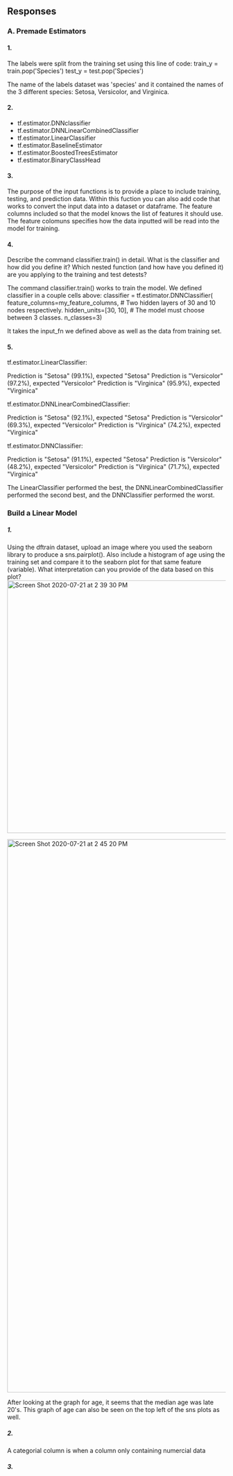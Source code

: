 ## Responses

### A. Premade Estimators 
#### 1. 
The labels were split from the training set using this line of code:
train_y = train.pop('Species')
test_y = test.pop('Species')

The name of the labels dataset was 'species' and it contained the names of the 3 different species: Setosa, Versicolor, and Virginica.

#### 2.
- tf.estimator.DNNclassifier
- tf.estimator.DNNLinearCombinedClassifier
- tf.estimator.LinearClassifier
- tf.estimator.BaselineEstimator
- tf.estimator.BoostedTreesEstimator
- tf.estimator.BinaryClassHead

#### 3.
The purpose of the input functions is to provide a place to include training, testing, and prediction data. Within this fuction you can also add code that works to convert the input data into a dataset or dataframe. The feature columns included so that the model knows the list of features it should use. The feature colomuns specifies how the data inputted will be read into the model for training. 
#### 4. 
Describe the command classifier.train() in detail.  What is the classifier and how did you define it?  Which nested function (and how have you defined it) are you applying to the training and test detests?

The command classifier.train() works to train the model. We defined classifier in a couple cells above:
classifier = tf.estimator.DNNClassifier(
    feature_columns=my_feature_columns,
    # Two hidden layers of 30 and 10 nodes respectively.
    hidden_units=[30, 10],
    # The model must choose between 3 classes.
    n_classes=3)

It takes the input_fn we defined above as well as the data from training set. 


#### 5.
tf.estimator.LinearClassifier:


Prediction is "Setosa" (99.1%), expected "Setosa"
Prediction is "Versicolor" (97.2%), expected "Versicolor"
Prediction is "Virginica" (95.9%), expected "Virginica" 

tf.estimator.DNNLinearCombinedClassifier:


Prediction is "Setosa" (92.1%), expected "Setosa"
Prediction is "Versicolor" (69.3%), expected "Versicolor"
Prediction is "Virginica" (74.2%), expected "Virginica"

tf.estimator.DNNClassifier:


Prediction is "Setosa" (91.1%), expected "Setosa"
Prediction is "Versicolor" (48.2%), expected "Versicolor"
Prediction is "Virginica" (71.7%), expected "Virginica"

The LinearClassifier performed the best, the DNNLinearCombinedClassifier performed the second best, and the DNNClassifier performed the worst. 





### Build a Linear Model

##### 1. 
Using the dftrain dataset, upload an image where you used the seaborn library to produce a sns.pairplot().  Also include a histogram of age using the training set and compare it to the seaborn plot for that same feature (variable).  What interpretation can you provide of the data based on this plot?
<img width="581" alt="Screen Shot 2020-07-21 at 2 39 30 PM" src="https://user-images.githubusercontent.com/60228365/88241684-d884ed80-cc58-11ea-98dc-45ef5c0cf8de.png">


<img width="1272" alt="Screen Shot 2020-07-21 at 2 45 20 PM" src="https://user-images.githubusercontent.com/60228365/88241688-dc187480-cc58-11ea-93f0-49649a0968ab.png">


After looking at the graph for age, it seems that the median age was late 20's. This graph of age can also be seen on the top left of the sns plots as well. 



##### 2. 
A categorial column is when a column only containing numercial data 

##### 3. 








